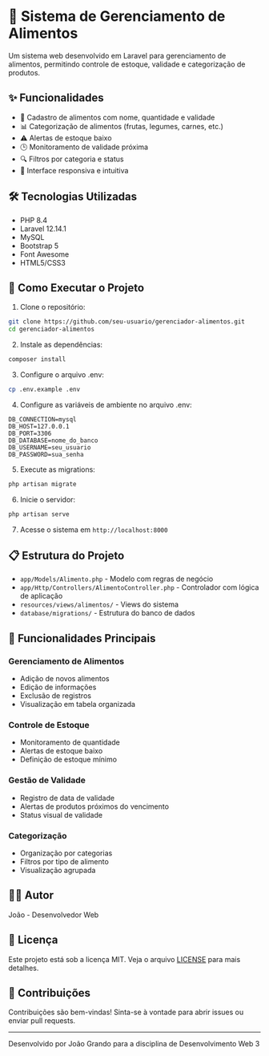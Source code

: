# 🍎 Sistema de Gerenciamento de Alimentos

Um sistema web desenvolvido em Laravel para gerenciamento de alimentos, permitindo controle de estoque, validade e categorização de produtos.

## ✨ Funcionalidades

- 📝 Cadastro de alimentos com nome, quantidade e validade
- 📊 Categorização de alimentos (frutas, legumes, carnes, etc.)
- ⚠️ Alertas de estoque baixo
- 🕒 Monitoramento de validade próxima
- 🔍 Filtros por categoria e status
- 📱 Interface responsiva e intuitiva

## 🛠️ Tecnologias Utilizadas

- PHP 8.4
- Laravel 12.14.1
- MySQL
- Bootstrap 5
- Font Awesome
- HTML5/CSS3

## 🚀 Como Executar o Projeto

1. Clone o repositório:
```bash
git clone https://github.com/seu-usuario/gerenciador-alimentos.git
cd gerenciador-alimentos
```

2. Instale as dependências:
```bash
composer install
```

3. Configure o arquivo .env:
```bash
cp .env.example .env
```

4. Configure as variáveis de ambiente no arquivo .env:
```
DB_CONNECTION=mysql
DB_HOST=127.0.0.1
DB_PORT=3306
DB_DATABASE=nome_do_banco
DB_USERNAME=seu_usuario
DB_PASSWORD=sua_senha
```

5. Execute as migrations:
```bash
php artisan migrate
```

6. Inicie o servidor:
```bash
php artisan serve
```

7. Acesse o sistema em `http://localhost:8000`

## 📋 Estrutura do Projeto

- `app/Models/Alimento.php` - Modelo com regras de negócio
- `app/Http/Controllers/AlimentoController.php` - Controlador com lógica de aplicação
- `resources/views/alimentos/` - Views do sistema
- `database/migrations/` - Estrutura do banco de dados

## 🎯 Funcionalidades Principais

### Gerenciamento de Alimentos
- Adição de novos alimentos
- Edição de informações
- Exclusão de registros
- Visualização em tabela organizada

### Controle de Estoque
- Monitoramento de quantidade
- Alertas de estoque baixo
- Definição de estoque mínimo

### Gestão de Validade
- Registro de data de validade
- Alertas de produtos próximos do vencimento
- Status visual de validade

### Categorização
- Organização por categorias
- Filtros por tipo de alimento
- Visualização agrupada

## 👨‍💻 Autor

João - Desenvolvedor Web

## 📝 Licença

Este projeto está sob a licença MIT. Veja o arquivo [LICENSE](LICENSE) para mais detalhes.

## 🤝 Contribuições

Contribuições são bem-vindas! Sinta-se à vontade para abrir issues ou enviar pull requests.

---

Desenvolvido por João Grando para a disciplina de Desenvolvimento Web 3

